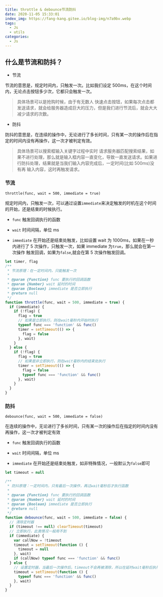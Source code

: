 ```yaml
---
title: throttle & debounce节流防抖
date: 2020-11-05 15:33:01
index_img: https://fang-kang.gitee.io/blog-img/n7a9bv.webp
tags:
  - Js
  - utils
categories:
  - Js
---
```


## 什么是节流和防抖？

- 节流

节流的意思是，规定时间内，只触发一次。比如我们设定 500ms，在这个时间内，无论点击按钮多少次，它都只会触发一次。

> 具体场景可以是抢购时候，由于有无数人 快速点击按钮，如果每次点击都发送请求，就会给服务器造成巨大的压力，但是我们进行节流后，就会大大减少请求的次数。

- 防抖

防抖的意思是，在连续的操作中，无论进行了多长时间，只有某一次的操作后在指定的时间内没有再操作，这一次才被判定有效。

> 具体场景可以搜索框输入关键字过程中实时 请求服务器匹配搜索结果，如果不进行处理，那么就是输入框内容一直变化，导致一直发送请求。如果进行防抖处理，结果就是当我们输入内容完成后，一定时间(比如 500ms)没有再 输入内容，这时再触发请求。

<!-- more  -->

### 节流

`throttle(func, wait = 500, immediate = true)`

规定时间内，只触发一次，可以通过设置`immediate`来决定触发的时机在这个时间的开始，还是结束的时候执行。

- `func` <Function> 触发回调执行的函数

- `wait` <Number> 时间间隔，单位 ms

- `immediate` <Number> 在开始还是结束处触发，比如设置 wait 为 1000ms，如果在一秒内进行了 5 次操作，只触发一次，如果 immediate 为`true`，那么就会在第一次操作 触发回调，如果为`false`,就会在第 5 次操作触发回调。

```javascript
let timer, flag
/**
 * 节流原理：在一定时间内，只能触发一次
 *
 * @param {Function} func 要执行的回调函数
 * @param {Number} wait 延时的时间
 * @param {Boolean} immediate 是否立即执行
 * @return null
 */
function throttle(func, wait = 500, immediate = true) {
  if (immediate) {
    if (!flag) {
      flag = true
      // 如果是立即执行，则在wait毫秒内开始时执行
      typeof func === 'function' && func()
      timer = setTimeout(() => {
        flag = false
      }, wait)
    }
  } else {
    if (!flag) {
      flag = true
      // 如果是非立即执行，则在wait毫秒内的结束处执行
      timer = setTimeout(() => {
        flag = false
        typeof func === 'function' && func()
      }, wait)
    }
  }
}
```

### 防抖

`debounce(func, wait = 500, immediate = false)`

在连续的操作中，无论进行了多长时间，只有某一次的操作后在指定的时间内没有再操作，这一次才被判定有效

- `func` <Function> 触发回调执行的函数

- `wait` <Number> 时间间隔，单位 ms

- `immediate` <Number> 在开始还是结束处触发，如非特殊情况，一般默认为`false`即可

```javascript
let timeout = null

/**
 * 防抖原理：一定时间内，只有最后一次操作，再过wait毫秒后才执行函数
 *
 * @param {Function} func 要执行的回调函数
 * @param {Number} wait 延时的时间
 * @param {Boolean} immediate 是否立即执行
 * @return null
 */
function debounce(func, wait = 500, immediate = false) {
  // 清除定时器
  if (timeout !== null) clearTimeout(timeout)
  // 立即执行，此类情况一般用不到
  if (immediate) {
    var callNow = !timeout
    timeout = setTimeout(function () {
      timeout = null
    }, wait)
    if (callNow) typeof func === 'function' && func()
  } else {
    // 设置定时器，当最后一次操作后，timeout不会再被清除，所以在延时wait毫秒后执行func回调方法
    timeout = setTimeout(function () {
      typeof func === 'function' && func()
    }, wait)
  }
}
```
